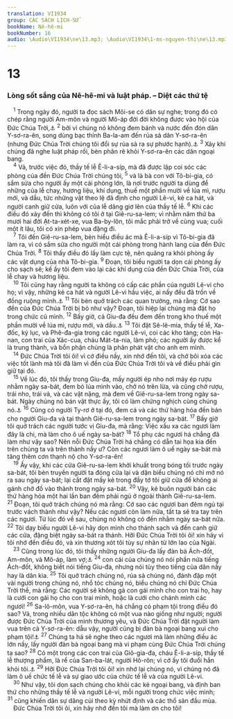```yaml
---
translation: VI1934
group: CÁC SÁCH LỊCH-SỬ
bookName: Nê-hê-mi 
bookNumber: 16
audio: \Audio\VI1934\ne\13.mp3; \Audio\VI1934\1-ms-nguyen-thi\ne\13.mp3
---
```


<div class="title"><h1>13</h1><h3>Lòng sốt sắng của Nê-hê-mi và luật pháp. – Diệt các thứ tệ</h3></div>
<span class="verse ne_13_1"> <sup>1</sup> Trong ngày đó, người ta đọc sách Môi-se có dân sự nghe; trong đó có chép rằng người Am-môn và người Mô-áp đời đời không được vào hội của Đức Chúa Trời,<a data-toggle="tooltip" data-placement="bottom" title="Phu 23:3-5">⚓</a></span>
<span class="verse ne_13_2"><sup>2</sup> bởi vì chúng nó không đem bánh và nước đến đón dân Y-sơ-ra-ên, song dùng bạc thỉnh Ba-la-am đến rủa sả dân Y-sơ-ra-ên (nhưng Đức Chúa Trời chúng tôi đổi sự rủa sả ra sự phước hạnh).<a data-toggle="tooltip" data-placement="bottom" title="Dan 22:1-6">⚓</a></span>
<span class="verse ne_13_3"><sup>3</sup> Xảy khi chúng đã nghe luật pháp rồi, bèn phân rẽ khỏi Y-sơ-ra-ên các dân ngoại bang. <br/></span>
<span class="verse ne_13_4"> <sup>4</sup> Vả, trước việc đó, thầy tế lễ Ê-li-a-síp, mà đã được lập coi sóc các phòng của đền Đức Chúa Trời chúng tôi, </span>
<span class="verse ne_13_5"><sup>5</sup> và là bà con với Tô-bi-gia, có sắm sửa cho người ấy một cái phòng lớn, là nơi trước người ta dùng để những của lễ chay, hương liệu, khí dụng, thuế một phần mười về lúa mì, rượu mới, và dầu, tức những vật theo lệ đã định cho người Lê-vi, kẻ ca hát, và người canh giữ cửa, luôn với của lễ dâng giơ lên của thầy tế lễ. </span>
<span class="verse ne_13_6"><sup>6</sup> Khi các điều đó xảy đến thì không có tôi ở tại Giê-ru-sa-lem; vì nhằm năm thứ ba mươi hai đời Ạt-ta-xét-xe, vua Ba-by-lôn, tôi mắc phải trở về cùng vua; cuối một ít lâu, tôi có xin phép vua đặng đi. <br/></span>
<span class="verse ne_13_7"> <sup>7</sup> Tôi đến Giê-ru-sa-lem, bèn hiểu điều ác mà Ê-li-a-síp vì Tô-bi-gia đã làm ra, vì có sắm sửa cho người một cái phòng trong hành lang của đền Đức Chúa Trời. </span>
<span class="verse ne_13_8"><sup>8</sup> Tôi thấy điều đó lấy làm cực tệ, nên quăng ra khỏi phòng ấy các vật dụng của nhà Tô-bi-gia. </span>
<span class="verse ne_13_9"><sup>9</sup> Đoạn, tôi biểu người ta dọn cái phòng ấy cho sạch sẽ; kế ấy tôi đem vào lại các khí dụng của đền Đức Chúa Trời, của lễ chay và hương liệu. <br/></span>
<span class="verse ne_13_10"> <sup>10</sup> Tôi cũng hay rằng người ta không có cấp các phần của người Lê-vi cho họ; vì vậy, những kẻ ca hát và người Lê-vi hầu việc, ai nấy đều đã trốn về đồng ruộng mình.<a data-toggle="tooltip" data-placement="bottom" title="Phu 12:19">⚓</a></span>
<span class="verse ne_13_11"><sup>11</sup> Tôi bèn quở trách các quan trưởng, mà rằng: Cớ sao đền của Đức Chúa Trời bị bỏ như vậy? Đoạn, tôi hiệp lại chúng mà đặt họ trong chức cũ mình. </span>
<span class="verse ne_13_12"><sup>12</sup> Bấy giờ, cả Giu-đa đều đem đến trong kho thuế một phần mười về lúa mì, rượu mới, và dầu.<a data-toggle="tooltip" data-placement="bottom" title="Ma 3:10">⚓</a></span>
<span class="verse ne_13_13"><sup>13</sup> Tôi đặt Sê-lê-mia, thầy tế lễ, Xa-đốc, ký lục, và Phê-đa-gia trong các người Lê-vi, coi các kho tàng; còn Ha-nan, con trai của Xác-cua, cháu Mát-ta-nia, làm phó; các người ấy được kể là trung thành, và bổn phận chúng là phân phát vật cho anh em mình. <br/></span>
<span class="verse ne_13_14"> <sup>14</sup> Đức Chúa Trời tôi ôi! vì cớ điều nầy, xin nhớ đến tôi, và chớ bôi xóa các việc tốt lành mà tôi đã làm vì đền của Đức Chúa Trời tôi và về điều phải gìn giữ tại đó. <br/></span>
<span class="verse ne_13_15"> <sup>15</sup> Về lúc đó, tôi thấy trong Giu-đa, mấy người ép nho nơi máy ép rượu nhằm ngày sa-bát, đem bó lúa mình vào, chở nó trên lừa, và cũng chở rượu, trái nho, trái vả, và các vật nặng, mà đem về Giê-ru-sa-lem trong ngày sa-bát. Ngày chúng nó bán vật thực ấy, tôi có làm chứng nghịch cùng chúng nó.<a data-toggle="tooltip" data-placement="bottom" title="Xu 20:8-10; Phu 5:12-14; Gie 17:21-22">⚓</a></span>
<span class="verse ne_13_16"><sup>16</sup> Cũng có người Ty-rơ ở tại đó, đem cá và các thứ hàng hóa đến bán cho người Giu-đa và tại thành Giê-ru-sa-lem trong ngày sa-bát. </span>
<span class="verse ne_13_17"><sup>17</sup> Bấy giờ tôi quở trách các người tước vị Giu-đa, mà rằng: Việc xấu xa các ngươi làm đây là chi, mà làm cho ô uế ngày sa-bát? </span>
<span class="verse ne_13_18"><sup>18</sup> Tổ phụ các ngươi há chẳng đã làm như vậy sao? Nên nỗi Đức Chúa Trời há chẳng có dẫn tai họa kia đến trên chúng ta và trên thành nầy ư? Còn các ngươi làm ô uế ngày sa-bát mà tăng thêm cơn thạnh nộ cho Y-sơ-ra-ên! <br/></span>
<span class="verse ne_13_19"> <sup>19</sup> Ấy vậy, khi các cửa Giê-ru-sa-lem khởi khuất trong bóng tối trước ngày sa-bát, tôi bèn truyền người ta đóng cửa lại và dặn biểu chúng nó chỉ mở nó ra sau ngày sa-bát; lại cắt đặt mấy kẻ trong đầy tớ tôi giữ cửa để không ai gánh chở đồ vào thành trong ngày sa-bát. </span>
<span class="verse ne_13_20"><sup>20</sup> Vậy, kẻ buôn người bán các thứ hàng hóa một hai lần ban đêm phải ngủ ở ngoài thành Giê-ru-sa-lem. </span>
<span class="verse ne_13_21"><sup>21</sup> Đoạn, tôi quở trách chúng nó mà rằng: Cớ sao các ngươi ban đêm ngủ tại trước vách thành như vậy? Nếu các ngươi còn làm nữa, tất ta sẽ tra tay trên các ngươi. Từ lúc đó về sau, chúng nó không có đến nhằm ngày sa-bát nữa. </span>
<span class="verse ne_13_22"><sup>22</sup> Tôi dạy biểu người Lê-vi hãy dọn mình cho thánh sạch và đến canh giữ các cửa, đặng biệt ngày sa-bát ra thánh. Hỡi Đức Chúa Trời tôi ôi! xin hãy vì tôi nhớ đến điều đó, và xin thương xót tôi tùy sự nhân từ lớn lao của Ngài. <br/></span>
<span class="verse ne_13_23"> <sup>23</sup> Cũng trong lúc đó, tôi thấy những người Giu-đa lấy đàn bà Ách-đốt, Am-môn, và Mô-áp, làm vợ;<a data-toggle="tooltip" data-placement="bottom" title="Xu 34:11-16; Phu 7:1-5">⚓</a></span>
<span class="verse ne_13_24"><sup>24</sup> con cái của chúng nó nói phần nửa tiếng Ách-đốt, không biết nói tiếng Giu-đa, nhưng nói tùy theo tiếng của dân nầy hay là dân kia. </span>
<span class="verse ne_13_25"><sup>25</sup> Tôi quở trách chúng nó, rủa sả chúng nó, đánh đập một vài người trong chúng nó, nhổ tóc chúng nó, biểu chúng nó chỉ Đức Chúa Trời thề, mà rằng: Các người sẽ không gả con gái mình cho con trai họ, hay là cưới con gái họ cho con trai mình, hoặc là cưới cho chánh mình các ngươi! </span>
<span class="verse ne_13_26"><sup>26</sup> Sa-lô-môn, vua Y-sơ-ra-ên, há chẳng có phạm tội trong điều đó sao? Vả, trong nhiều dân tộc không có một vua nào giống như người; người được Đức Chúa Trời của mình thương yêu, và Đức Chúa Trời đặt người làm vua trên cả Y-sơ-ra-ên: dẫu vậy, người cũng bị đàn bà ngoại bang xui cho phạm tội!<a data-toggle="tooltip" data-placement="bottom" title="2Sa 12:24-25; 1Vua 11:1-8">⚓</a></span>
<span class="verse ne_13_27"><sup>27</sup> Chúng ta há sẽ nghe theo các ngươi mà làm những điều ác lớn nầy, lấy người đàn bà ngoại bang mà vi phạm cùng Đức Chúa Trời chúng ta sao? </span>
<span class="verse ne_13_28"><sup>28</sup> Có một trong các con trai của Giô-gia-đa, cháu Ê-li-a-síp, thầy tế lễ thượng phẩm, là rể của San-ba-lát, người Hô-rôn; vì cớ ấy tôi đuổi hắn khỏi tôi.<a data-toggle="tooltip" data-placement="bottom" title="Ne 4:1">⚓</a></span>
<span class="verse ne_13_29"><sup>29</sup> Hỡi Đức Chúa Trời tôi ôi! xin nhớ lại chúng nó, vì chúng nó đã làm ô uế chức tế lễ và sự giao ước của chức tế lễ và của người Lê-vi. <br/></span>
<span class="verse ne_13_30"> <sup>30</sup> Như vậy, tôi dọn sạch chúng cho khỏi các kẻ ngoại bang, và định ban thứ cho những thầy tế lễ và người Lê-vi, mỗi người trong chức việc mình; </span>
<span class="verse ne_13_31"><sup>31</sup> cũng khiến dân sự dâng củi theo kỳ nhứt định và các thổ sản đầu mùa. <br/> Đức Chúa Trời tôi ôi, xin hãy nhớ đến tôi mà làm ơn cho tôi! <br/>  <br/></span>
